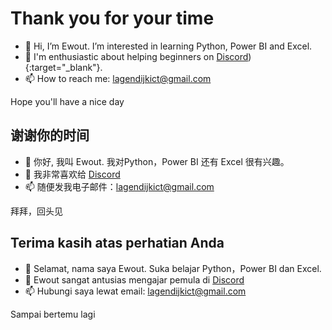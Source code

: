 # Thank you for your time

- 👋 Hi, I’m Ewout. I’m interested in learning Python, Power BI and Excel.
- 🌱 I'm enthusiastic about helping beginners on [Discord](https://discord.com/channels/267624335836053506/@home)){:target="_blank"}.
- 📫 How to reach me: [lagendijkict@gmail.com](mailto:lagendijkict@gmail.com)

Hope you'll have a nice day

## 谢谢你的时间

- 👋 你好, 我叫 Ewout. 我对Python，Power BI 还有 Excel 很有兴趣。
- 🌱 我非常喜欢给 [Discord](https://discord.com/channels/267624335836053506/@home)
- 📫 随便发我电子邮件：[lagendijkict@gmail.com](mailto:lagendijkict@gmail.com)

拜拜，回头见

## Terima kasih atas perhatian Anda

- 👋 Selamat, nama saya Ewout. Suka belajar Python，Power BI dan Excel.
- 🌱 Ewout sangat antusias mengajar pemula di [Discord](https://discord.com/channels/267624335836053506/@home)
- 📫 Hubungi saya lewat email: [lagendijkict@gmail.com](mailto:lagendijkict@gmail.com)

Sampai bertemu lagi
<!---
Anton2020/Anton2020 is a ✨ special ✨ repository because its `README.md` (this file) appears on your GitHub profile.
You can click the Preview link to take a look at your changes.
--->
